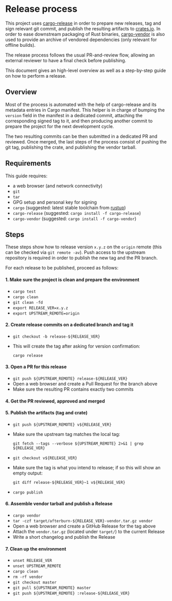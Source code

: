 # Release process

This project uses [cargo-release][cargo-release] in order to prepare new releases, tag and sign relevant git commit, and publish the resulting artifacts to [crates.io][crates-io].
In order to ease downstream packaging of Rust binaries, [cargo-vendor][cargo-vendor] is also used to provide an archive of vendored dependencies (only relevant for offline builds).

The release process follows the usual PR-and-review flow, allowing an external reviewer to have a final check before publishing.

This document gives an high-level overview as well as a step-by-step guide on how to perform a release.

## Overview

Most of the process is automated with the help of cargo-release and its metadata entries in Cargo manifest.
This helper is in charge of bumping the `version` field in the manifest in a dedicated commit, attaching the corresponding signed tag to it, and then producing another commit to prepare the project for the next development cycle.

The two resulting commits can be then submitted in a dedicated PR and reviewed.
Once merged, the last steps of the process consist of pushing the git tag, publishing the crate, and publishing the vendor tarball.

## Requirements

This guide requires:

 * a web browser (and network connectivity)
 * `git`
 * `tar`
 * GPG setup and personal key for signing
 * `cargo` (suggested: latest stable toolchain from [rustup][rustup])
 * `cargo-release` (suggested: `cargo install -f cargo-release`)
 * `cargo-vendor` (suggested: `cargo install -f cargo-vendor`)

## Steps

These steps show how to release version `x.y.z` on the `origin` remote (this can be checked via `git remote -av`).
Push access to the upstream repository is required in order to publish the new tag and the PR branch.

For each release to be published, proceed as follows:

#### 1. Make sure the project is clean and prepare the environment

* `cargo test`
* `cargo clean`
* `git clean -fd`
* `export RELEASE_VER=x.y.z`
* `export UPSTREAM_REMOTE=origin`

#### 2. Create release commits on a dedicated branch and tag it

* `git checkout -b release-${RELEASE_VER}`
* This will create the tag after asking for version confirmation:

  `cargo release`

#### 3. Open a PR for this release

* `git push ${UPSTREAM_REMOTE} release-${RELEASE_VER}`
* Open a web browser and create a Pull Request for the branch above
* Make sure the resulting PR contains exactly two commits

#### 4. Get the PR reviewed, approved and merged

#### 5. Publish the artifacts (tag and crate)

* `git push ${UPSTREAM_REMOTE} v${RELEASE_VER}`
* Make sure the upstream tag matches the local tag:

    `git fetch --tags --verbose ${UPSTREAM_REMOTE} 2>&1 | grep ${RELEASE_VER}`
* `git checkout v${RELEASE_VER}`
* Make sure the tag is what you intend to release; if so this will show an empty output:

    `git diff release-${RELEASE_VER}~1 v${RELEASE_VER}`
* `cargo publish`

#### 6. Assemble vendor tarball and publish a Release

* `cargo vendor`
* `tar -czf target/afterburn-${RELEASE_VER}-vendor.tar.gz vendor`
* Open a web browser and create a GitHub Release for the tag above
* Attach the `vendor.tar.gz` (located under `target/`) to the current Release
* Write a short changelog and publish the Release

#### 7. Clean up the environment

* `unset RELEASE_VER`
* `unset UPSTREAM_REMOTE`
* `cargo clean`
* `rm -rf vendor`
* `git checkout master`
* `git pull ${UPSTREAM_REMOTE} master`
* `git push ${UPSTREAM_REMOTE} :release-${RELEASE_VER}`

[cargo-release]: https://github.com/sunng87/cargo-release
[cargo-vendor]: https://github.com/alexcrichton/cargo-vendor
[rustup]: https://rustup.rs/
[crates-io]: https://crates.io/
